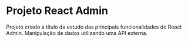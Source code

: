 # Projeto React Admin
 Projeto criado a título de estudo das principais funcionalidades do React Admin. Manipulação de dados utilizando uma API externa.
